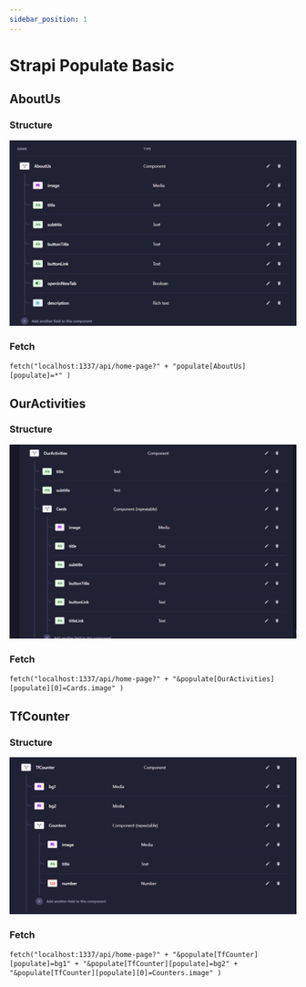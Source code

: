 ```yaml
---
sidebar_position: 1
---
```


# Strapi Populate Basic

## AboutUs
### Structure
![about us](/img/about_us.png)

### Fetch
```
fetch("localhost:1337/api/home-page?" + "populate[AboutUs][populate]=*" )
```

## OurActivities
### Structure
![our activities](/img/our_activities.png)

### Fetch
```
fetch("localhost:1337/api/home-page?" + "&populate[OurActivities][populate][0]=Cards.image" )
```

## TfCounter

### Structure
![tf counter](/img/tf_counter.png)

### Fetch
```
fetch("localhost:1337/api/home-page?" + "&populate[TfCounter][populate]=bg1" + "&populate[TfCounter][populate]=bg2" + "&populate[TfCounter][populate][0]=Counters.image" )
```



